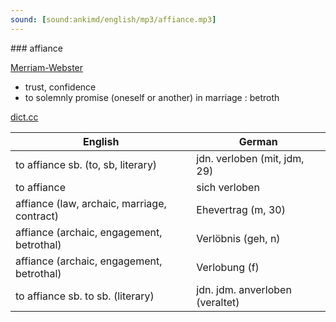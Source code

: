 ```yaml
---
sound: [sound:ankimd/english/mp3/affiance.mp3]
---
```


\### affiance

[Merriam-Webster](https://www.merriam-webster.com/dictionary/affiance)

- trust, confidence
- to solemnly promise (oneself or another) in marriage : betroth

[dict.cc](https://www.dict.cc/affiance)

| English        | German       |
| -------------- | ------------ |
| to affiance sb. (to, sb, literary) | jdn. verloben (mit, jdm, 29) |
| to affiance | sich verloben |
| affiance (law, archaic, marriage, contract) | Ehevertrag (m, 30) |
| affiance (archaic, engagement, betrothal) | Verlöbnis (geh, n) |
| affiance (archaic, engagement, betrothal) | Verlobung (f) |
| to affiance sb. to sb. (literary) | jdn. jdm. anverloben (veraltet) |
